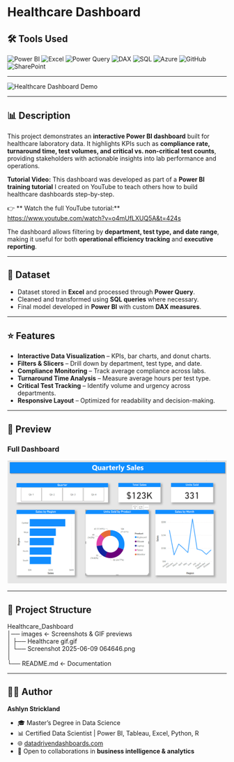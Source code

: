 # Healthcare Dashboard  

## 🛠 Tools Used  
![Power BI](https://img.shields.io/badge/Power%20BI-F2C811?style=for-the-badge&logo=powerbi&logoColor=black)  ![Excel](https://img.shields.io/badge/Microsoft%20Excel-217346?style=for-the-badge&logo=microsoftexcel&logoColor=white)  ![Power Query](https://img.shields.io/badge/Power%20Query-0E76A8?style=for-the-badge&logo=microsoft&logoColor=white)  ![DAX](https://img.shields.io/badge/DAX-0078D4?style=for-the-badge&logo=microsoft&logoColor=white)  ![SQL](https://img.shields.io/badge/SQL-336791?style=for-the-badge&logo=postgresql&logoColor=white)  ![Azure](https://img.shields.io/badge/Azure-0089D6?style=for-the-badge&logo=microsoftazure&logoColor=white)  ![GitHub](https://img.shields.io/badge/GitHub-181717?style=for-the-badge&logo=github&logoColor=white)  ![SharePoint](https://img.shields.io/badge/SharePoint-0078D4?style=for-the-badge&logo=microsoftsharepoint&logoColor=white)  

---

![Healthcare Dashboard Demo](images/Healthcare%20gif.gif)  

---

## 📊 Description  

This project demonstrates an **interactive Power BI dashboard** built for healthcare laboratory data. It highlights KPIs such as **compliance rate, turnaround time, test volumes, and critical vs. non-critical test counts**, providing stakeholders with actionable insights into lab performance and operations.  

**Tutorial Video:** This dashboard was developed as part of a **Power BI training tutorial** I created on YouTube to teach others how to build healthcare dashboards step-by-step.  

👉 ** Watch the full YouTube tutorial:**  
https://www.youtube.com/watch?v=o4mUfLXUQ5A&t=424s  

The dashboard allows filtering by **department, test type, and date range**, making it useful for both **operational efficiency tracking** and **executive reporting**.  

---

## 📂 Dataset  

- Dataset stored in **Excel** and processed through **Power Query**.  
- Cleaned and transformed using **SQL queries** where necessary.  
- Final model developed in **Power BI** with custom **DAX measures**.  

---

## ⭐ Features  

- **Interactive Data Visualization** – KPIs, bar charts, and donut charts.  
- **Filters & Slicers** – Drill down by department, test type, and date.  
- **Compliance Monitoring** – Track average compliance across labs.  
- **Turnaround Time Analysis** – Measure average hours per test type.  
- **Critical Test Tracking** – Identify volume and urgency across departments.  
- **Responsive Layout** – Optimized for readability and decision-making.  

---

## 📸 Preview  

### Full Dashboard  
![Healthcare Dashboard Screenshot](images/Screenshot%202025-06-09%20064646.png)  

---

## 📁 Project Structure  

Healthcare_Dashboard  
│── images                  <- Screenshots & GIF previews  
│   ├── Healthcare gif.gif  
│   └── Screenshot 2025-06-09 064646.png  
│  
└── README.md               <- Documentation  

---

## 👩‍💻 Author  

**Ashlyn Strickland**  
- 🎓 Master’s Degree in Data Science  
- 📊 Certified Data Scientist | Power BI, Tableau, Excel, Python, R  
- 🌐 [datadrivendashboards.com](http://datadrivendashboards.com)  
- 💼 Open to collaborations in **business intelligence & analytics**  

